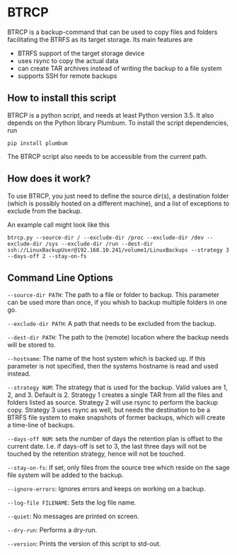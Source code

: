 
# BTRCP

BTRCP is a backup-command that can be used to copy files and folders
facilitating the BTRFS as its target storage. Its main features are

* BTRFS support of the target storage device
* uses rsync to copy the actual data
* can create TAR archives instead of writing the backup to a file system
* supports SSH for remote backups

## How to install this script

BTRCP is a python script, and needs at least Python version 3.5. It also
depends on the Python library Plumbum. To install the script dependencies,
run

```
pip install plumbum
```

The BTRCP script also needs to be accessible from the current path.

## How does it work?

To use BTRCP, you just need to define the source dir(s), a destination
folder (which is possibly hosted on a different machine), and a list of
exceptions to exclude from the backup.

An example call might look like this

```
btrcp.py --source-dir / --exclude-dir /proc --exclude-dir /dev --exclude-dir /sys --exclude-dir /run --dest-dir ssh://LinuxBackupUser@192.168.10.241/volume1/LinuxBackups --strategy 3 --days-off 2 --stay-on-fs
```

## Command Line Options

`--source-dir PATH`: The path to a file or folder to backup. This parameter can be used more than once, if you whish to backup multiple folders in one go.

`--exclude-dir PATH`: A path that needs to be excluded from the backup.

`--dest-dir PATH`: The path to the (remote) location where the backup needs will be stored to.

`--hostname`: The name of the host system which is backed up. If this parameter is not specified, then the systems hostname is read and used instead.

`--strategy NUM`: The strategy that is used for the backup. Valid values are 1, 2, and 3. Default is 2. Strategy 1 creates a single TAR from all the files and folders listed as source. Strategy 2 will use rsync to perform the backup copy. Strategy 3 uses rsync as well, but needs the destination to be a BTRFS file system to make snapshots of former backups, which will create a time-line of backups.

`--days-off NUM`: sets the number of days the retention plan is offset to the current date. I.e. if days-off is set to 3, the last three days will not be touched by the retention strategy, hence will not be touched.

`--stay-on-fs`: If set, only files from the source tree which reside on the sage file system will be added to the backup.

`--ignore-errors`: Ignores errors and keeps on working on a backup.

`--log-file FILENAME`: Sets the log file name.

`--quiet`: No messages are printed on screen.

`--dry-run`: Performs a dry-run.

`--version`: Prints the version of this script to std-out.
